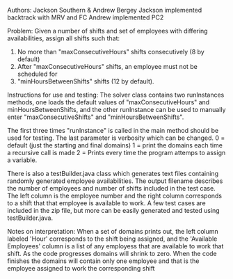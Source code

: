 Authors: Jackson Southern & Andrew Bergey
Jackson implemented backtrack with MRV and FC
Andrew implemented PC2

Problem: Given a number of shifts and set of employees with
differing availabilities, assign all shifts such that:
1) No more than "maxConsecutiveHours" shifts consecutively (8 by default)
2) After "maxConsecutiveHours" shifts, an employee must not be scheduled for
3) "minHoursBetweenShifts" shifts (12 by default).

Instructions for use and testing:
The solver class contains two runInstances methods, 
one loads the default values of "maxConsecutiveHours" and 
minHoursBetweenShifts, and the other runInstance can be used 
to manually enter "maxConsecutiveShifts" and "minHoursBetweenShifts".

The first three times "runInstance" is called in the main method
should be used for testing. The last parameter is verbosity which
can be changed.
0 = default (just the starting and final domains)
1 = print the domains each time a recursive call is made
2 = Prints every time the program attemps to assign a variable.

There is also a testBuilder.java class which generates text files
containing randomly generated employee availabilities. The output
filename describes the number of employees and number of shifts 
included in the test case. The left column is the employee number
and the right column corresponds to a shift that that employee is 
available to work. A few test cases are included in the zip file, 
but more can be easily generated and tested using testBuilder.java.

Notes on interpretation:
When a set of domains prints out, the left column labeled 'Hour'
corresponds to the shift being assigned, and the 'Available Employees'
column is a list of any employess that are available to work that shift.
As the code progresses domains will shrink to zero. When the code finishes
the domains will contain only one employee and that is the employee 
assigned to work the corresponding shift